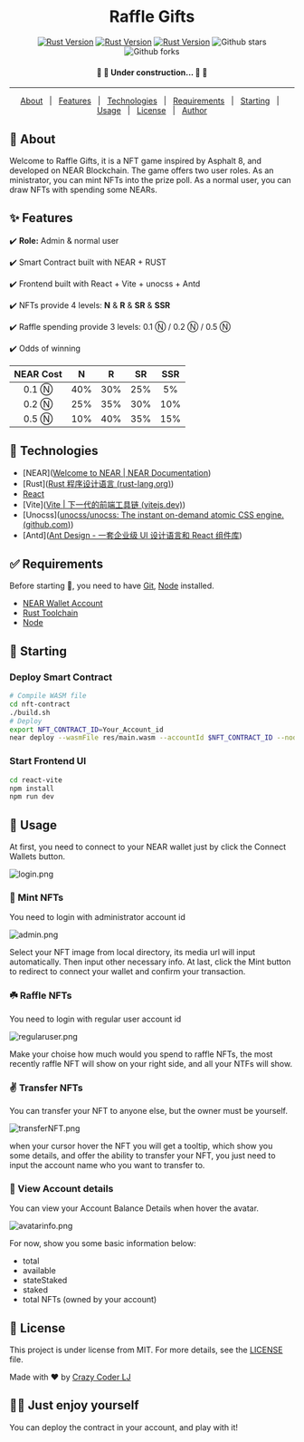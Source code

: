 <div align="center">
  <h1 align="center">Raffle Gifts</h1>
  <a href="https://blog.rust-lang.org/2022/07/19/Rust-1.62.1.html"><img alt="Rust Version" src="https://img.shields.io/badge/rust-1.62%2B-blue" /></a>  
    <a href="https://react.docschina.org/versions"><img alt="Rust Version" src="https://img.shields.io/badge/react-v18.2.0-ff69b4" /></a>
    <a href="https://cn.vitejs.dev/"><img alt="Rust Version" src="https://img.shields.io/badge/vite-v3.0.7-brightgreen" /></a>
  <img alt="Github stars" src="https://img.shields.io/github/stars/lijing-2008/raffle-gifts?color=56BEB8" />
  <img alt="Github forks" src="https://img.shields.io/github/forks/lijing-2008/raffle-gifts?color=56BEB8" />
  </div>

<h4 align="center"> 
	🚧 🚀 Under construction... 🚀 🚧
</h4> 

<hr> 

<p align="center">
  <a href="#dart-about">About</a> &#xa0; | &#xa0; 
  <a href="#sparkles-features">Features</a> &#xa0; | &#xa0;
  <a href="#rocket-technologies">Technologies</a> &#xa0; | &#xa0;
  <a href="#white_check_mark-requirements">Requirements</a> &#xa0; | &#xa0;
  <a href="#checkered_flag-starting">Starting</a> &#xa0; | &#xa0;
  <a href="#tada-usage">Usage</a> &#xa0; | &#xa0;
  <a href="#memo-license">License</a> &#xa0; | &#xa0;
  <a href="https://github.com/lijing-2008" target="_blank">Author</a>
</p>

## :dart: About

Welcome to Raffle Gifts, it is a NFT game inspired by Asphalt 8, and developed on NEAR Blockchain. The game offers two user roles. As an ministrator, you can mint NFTs into the prize poll. As a normal user, you can draw NFTs with spending some NEARs. 

## :sparkles: Features

:heavy_check_mark: **Role:** Admin & normal user

:heavy_check_mark: Smart Contract built with NEAR + RUST

:heavy_check_mark: Frontend built with React + Vite + unocss + Antd

:heavy_check_mark: NFTs provide 4 levels: **N** & **R** & **SR** & **SSR**

:heavy_check_mark: Raffle spending provide 3 levels: 0.1 Ⓝ / 0.2 Ⓝ / 0.5 Ⓝ

:heavy_check_mark: Odds of winning

| NEAR Cost |  N   |  R   |  SR  | SSR  |
| :-------: | :--: | :--: | :--: | :--: |
|   0.1 Ⓝ   | 40%  | 30%  | 25%  |  5%  |
|   0.2 Ⓝ   | 25%  | 35%  | 30%  | 10%  |
|   0.5 Ⓝ   | 10%  | 40%  | 35%  | 15%  |

## :rocket: Technologies

- [NEAR]([Welcome to NEAR | NEAR Documentation](https://docs.near.org/))
- [Rust]([Rust 程序设计语言 (rust-lang.org)](https://www.rust-lang.org/zh-CN/))
- [React](https://pt-br.reactjs.org/)
- [Vite]([Vite | 下一代的前端工具链 (vitejs.dev)](https://cn.vitejs.dev/))
- [Unocss]([unocss/unocss: The instant on-demand atomic CSS engine. (github.com)](https://github.com/unocss/unocss))
- [Antd]([Ant Design - 一套企业级 UI 设计语言和 React 组件库](https://ant.design/index-cn))

## :white_check_mark: Requirements ##

Before starting :checkered_flag:, you need to have [Git](https://git-scm.com), [Node](https://nodejs.org/en/) installed.

- [NEAR Wallet Account](https://wallet.testnet.near.org)
- [Rust Toolchain](https://docs.near.org/develop/prerequisites)
- [Node](https://nodejs.org/en/)

## :checkered_flag: Starting

### Deploy Smart Contract

```bash
# Compile WASM file
cd nft-contract
./build.sh
# Deploy
export NFT_CONTRACT_ID=Your_Account_id
near deploy --wasmFile res/main.wasm --accountId $NFT_CONTRACT_ID --nodeUrl https://public-rpc.blockpi.io/http/near-testnet
```

### Start Frontend UI

```bash
cd react-vite
npm install
npm run dev
```



## :tada: Usage

At first, you need to connect to your NEAR wallet just by click the Connect Wallets button.

![login.png](https://tva1.sinaimg.cn/large/e6c9d24egy1h5olzdi35dj217r0u0ach.jpg)

### 🌴 Mint NFTs

You need to login with administrator account id

![admin.png](https://tva1.sinaimg.cn/large/e6c9d24egy1h5pq16m4dyj20yl0u0wiu.jpg)

Select your NFT image from local directory, its media url will input automatically. Then input other necessary info. At last, click the Mint button to redirect to connect your wallet and confirm your transaction.

### ☘️ Raffle NFTs

You need to login with regular user account id

![regularuser.png](https://tva1.sinaimg.cn/large/e6c9d24egy1h5pq0t0sdfj214n0u0tdr.jpg)

Make your choise how much would you spend to raffle NFTs, the most recently raffle NFT will show on your right side, and all your NTFs will show.

### ✌️ Transfer NFTs

You can transfer your NFT to anyone else, but the owner must be yourself.

![transferNFT.png](https://tva1.sinaimg.cn/large/e6c9d24egy1h5pq1u6j7qj21470u0dls.jpg)

when your cursor hover the NFT you will get a tooltip, which show you some details, and offer the ability to transfer your NFT, you just need to input the account name who you want to transfer to.

### 🌈 View Account details

You can view your Account Balance Details when hover the avatar.

![avatarinfo.png](https://img1.imgtp.com/2022/08/31/0j5nuEkm.png)

For now, show you some basic information below:
- total
- available
- stateStaked
- staked
- total NFTs (owned by your account)

## :memo: License ##

This project is under license from MIT. For more details, see the [LICENSE](LICENSE.md) file.


Made with :heart: by <a href="https://github.com/lijing-2008" target="_blank">Crazy Coder LJ</a>

## 🥷🏻 Just enjoy yourself

You can deploy the contract in your account, and play with it!

